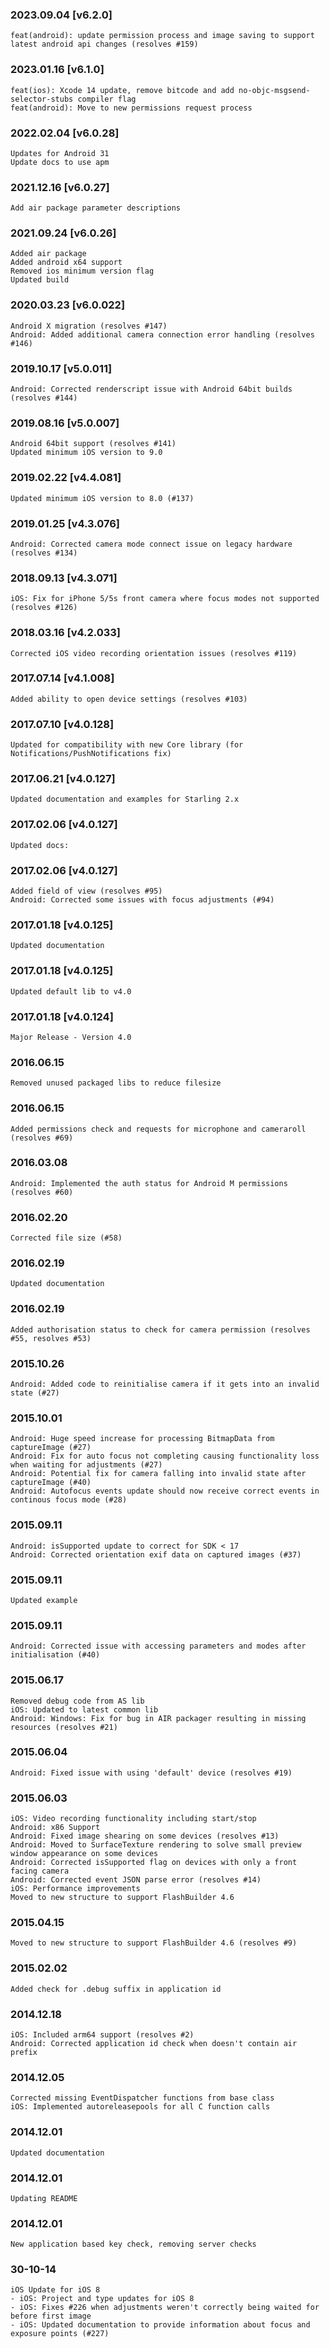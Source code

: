 ### 2023.09.04 [v6.2.0]

```
feat(android): update permission process and image saving to support latest android api changes (resolves #159)
```

### 2023.01.16 [v6.1.0]

```
feat(ios): Xcode 14 update, remove bitcode and add no-objc-msgsend-selector-stubs compiler flag 
feat(android): Move to new permissions request process
```

### 2022.02.04 [v6.0.28]

```
Updates for Android 31
Update docs to use apm
```

### 2021.12.16 [v6.0.27]

```
Add air package parameter descriptions
```

### 2021.09.24 [v6.0.26]

```
Added air package
Added android x64 support
Removed ios minimum version flag
Updated build
```



### 2020.03.23 [v6.0.022]

```
Android X migration (resolves #147)
Android: Added additional camera connection error handling (resolves #146)
```


### 2019.10.17 [v5.0.011]

```
Android: Corrected renderscript issue with Android 64bit builds (resolves #144)
```


### 2019.08.16 [v5.0.007]

```
Android 64bit support (resolves #141)
Updated minimum iOS version to 9.0 
```


### 2019.02.22 [v4.4.081]

```
Updated minimum iOS version to 8.0 (#137)
```


### 2019.01.25 [v4.3.076]

```
Android: Corrected camera mode connect issue on legacy hardware (resolves #134)
```


### 2018.09.13 [v4.3.071]

```
iOS: Fix for iPhone 5/5s front camera where focus modes not supported (resolves #126)
```


### 2018.03.16 [v4.2.033]

```
Corrected iOS video recording orientation issues (resolves #119)
```

### 2017.07.14 [v4.1.008]

```
Added ability to open device settings (resolves #103)
```


### 2017.07.10 [v4.0.128]

```
Updated for compatibility with new Core library (for Notifications/PushNotifications fix)
```


### 2017.06.21 [v4.0.127]

```
Updated documentation and examples for Starling 2.x
```


### 2017.02.06 [v4.0.127]

```
Updated docs:
```


### 2017.02.06 [v4.0.127]

```
Added field of view (resolves #95)
Android: Corrected some issues with focus adjustments (#94)
```


### 2017.01.18 [v4.0.125]

```
Updated documentation
```


### 2017.01.18 [v4.0.125]

```
Updated default lib to v4.0
```


### 2017.01.18 [v4.0.124]

```
Major Release - Version 4.0
```


###  2016.06.15

```
Removed unused packaged libs to reduce filesize
```


###  2016.06.15

```
Added permissions check and requests for microphone and cameraroll (resolves #69)
```


### 2016.03.08

```
Android: Implemented the auth status for Android M permissions (resolves #60)
```


### 2016.02.20

```
Corrected file size (#58)
```


### 2016.02.19

```
Updated documentation
```


### 2016.02.19

```
Added authorisation status to check for camera permission (resolves #55, resolves #53)
```


### 2015.10.26

```
Android: Added code to reinitialise camera if it gets into an invalid state (#27)
```


### 2015.10.01

```
Android: Huge speed increase for processing BitmapData from captureImage (#27)
Android: Fix for auto focus not completing causing functionality loss when waiting for adjustments (#27)
Android: Potential fix for camera falling into invalid state after captureImage (#40)
Android: Autofocus events update should now receive correct events in continous focus mode (#28)
```


### 2015.09.11

```
Android: isSupported update to correct for SDK < 17
Android: Corrected orientation exif data on captured images (#37)
```


### 2015.09.11

```
Updated example
```


### 2015.09.11

```
Android: Corrected issue with accessing parameters and modes after initialisation (#40)
```


### 2015.06.17

```
Removed debug code from AS lib
iOS: Updated to latest common lib
Android: Windows: Fix for bug in AIR packager resulting in missing resources (resolves #21)
```


### 2015.06.04

```
Android: Fixed issue with using 'default' device (resolves #19)
```


### 2015.06.03

```
iOS: Video recording functionality including start/stop
Android: x86 Support
Android: Fixed image shearing on some devices (resolves #13)
Android: Moved to SurfaceTexture rendering to solve small preview window appearance on some devices
Android: Corrected isSupported flag on devices with only a front facing camera
Android: Corrected event JSON parse error (resolves #14)
iOS: Performance improvements
Moved to new structure to support FlashBuilder 4.6 
```


### 2015.04.15

```
Moved to new structure to support FlashBuilder 4.6 (resolves #9)
```


### 2015.02.02

```
Added check for .debug suffix in application id
```


### 2014.12.18

```
iOS: Included arm64 support (resolves #2) 
Android: Corrected application id check when doesn't contain air prefix 
```


### 2014.12.05

```
Corrected missing EventDispatcher functions from base class
iOS: Implemented autoreleasepools for all C function calls
```


### 2014.12.01

```
Updated documentation
```


### 2014.12.01

```
Updating README
```

### 2014.12.01

```
New application based key check, removing server checks
```

### 30-10-14

```
iOS Update for iOS 8
- iOS: Project and type updates for iOS 8 
- iOS: Fixes #226 when adjustments weren't correctly being waited for before first image
- iOS: Updated documentation to provide information about focus and exposure points (#227) 
```

